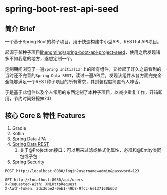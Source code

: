 # spring-boot-rest-api-seed

## 简介 Brief

一个基于Spring Boot的种子项目，用于快速构建中小型API、RESTful API项目。

起源于某种子项目[lihengming/spring-boot-api-project-seed](https://github.com/lihengming/spring-boot-api-project-seed)，使用之后发现诸多不如我意的地方，遂想定制一个。

定制期间浏览了一遍`Spring Initializr`上的所有组件，又捡起了好久之前看到的当时还不完善的`Spring Data REST`，读过一遍API后，发现该组件从各方面完完全全能够满足一个REST种子项目的所有需求，其封装程度简直令人咋舌。

于是基于此组件以及个人常用的东西定制了本种子项目，以减少重复工作，开箱即用，节约时间好撩妹?:D

## 核心 Core & 特性 Features

1. Gradle
1. Kotlin
1. Spring Data JPA
1. [Spring Data REST](https://docs.spring.io/spring-data/rest/docs/current/reference/html/)
    1. 关于@Projection接口：可以用来过滤或格式化属性，必须和@Entity类同包或子包
1. Spring Security

```
POST http://localhost:8080/login?username=admin&password=123

GET http://localhost:8080/api/users
X-Requested-With: XMLHttpRequest
X-Auth-Token: 2dc26be2-0eb1-49b8-9fcc-6e137160b6b3
```

<!-- ## 致谢 Reference -->

